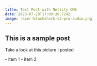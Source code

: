 ```yaml
---
title: Test Post with Netlify CMS
date: 2023-07-28T17:00:26.724Z
image: razer-blackshark-v2-pro-audio.png
---
```

## This is a sample post

Take a look at this picture I posted

-﻿ item 1
-﻿ item 2